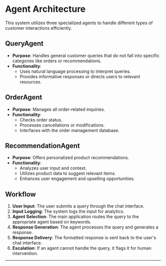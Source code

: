 # Agent Architecture

This system utilizes three specialized agents to handle different types of customer interactions efficiently.

## QueryAgent

- **Purpose**: Handles general customer queries that do not fall into specific categories like orders or recommendations.
- **Functionality**:
  - Uses natural language processing to interpret queries.
  - Provides informative responses or directs users to relevant resources.

## OrderAgent

- **Purpose**: Manages all order-related inquiries.
- **Functionality**:
  - Checks order status.
  - Processes cancellations or modifications.
  - Interfaces with the order management database.

## RecommendationAgent

- **Purpose**: Offers personalized product recommendations.
- **Functionality**:
  - Analyzes user input and context.
  - Utilizes product data to suggest relevant items.
  - Enhances user engagement and upselling opportunities.

## Workflow

1. **User Input**: The user submits a query through the chat interface.
2. **Input Logging**: The system logs the input for analytics.
3. **Agent Selection**: The main application routes the query to the appropriate agent based on keywords.
4. **Response Generation**: The agent processes the query and generates a response.
5. **Response Delivery**: The formatted response is sent back to the user's chat interface.
6. **Escalation**: If an agent cannot handle the query, it flags it for human intervention.

---


